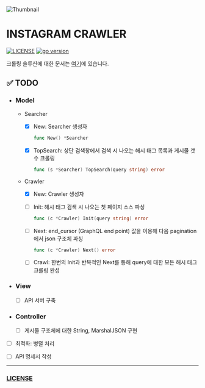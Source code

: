 ![Thumbnail](https://lh5.googleusercontent.com/proxy/r5D7LX7gbvXfuJU1SFAfCM1SerPt0KcBvR_R0qpXO_fsa39nwCKhyGE0UQbFP99XpSMRuPWrckLRnkoU747FW6EHY1_Gqf1xzhXYhJnIqIHizuhbBX3fh0sgdxbpIwJrDtC9g-uELzM-xYNfiw=s0-d)



# INSTAGRAM CRAWLER

[![LICENSE](https://img.shields.io/badge/license-Apache%202-blue)](https://github.com/joshua-dev/instacrawler/blob/master/LICENSE)
[![go version](https://img.shields.io/badge/go-1.14-00ADD8)](https://go.dev)



크롤링 솔루션에 대한 문서는 [여기](https://github.com/joshua-dev/instacrawler/blob/master/src/crawler/README.md)에 있습니다.



## :white_check_mark: TODO

* ### Model

  * Searcher

    - [x] New: Searcher 생성자
      ```go
      func New() *Searcher
      ```
  
    - [x] TopSearch: 상단 검색창에서 검색 시 나오는 해시 태그 목록과 게시물 갯수 크롤링
      ```go
      func (s *Searcher) TopSearch(query string) error
      ```

  * Crawler

    - [x] New: Crawler 생성자

    - [ ] Init: 해시 태그 검색 시 나오는 첫 페이지 소스 파싱
      ```go
      func (c *Crawler) Init(query string) error
      ```

    - [ ] Next: end_cursor (GraphQL end point) 값을 이용해 다음 pagination에서 json 구조체 파싱
      ```go
      func (c *Crawler) Next() error
      ```
    
    - [ ] Crawl: 한번의 Init과 반복적인 Next를 통해 query에 대한 모든 해시 태그 크롤링 완성

* ### View
  
  - [ ] API 서버 구축

* ### Controller
  
  - [ ] 게시물 구조체에 대한 String, MarshalJSON 구현


- [ ] 최적화: 병렬 처리

- [ ] API 명세서 작성

---

### [LICENSE](https://github.com/joshua-dev/instacrawler/blob/master/LICENSE)
